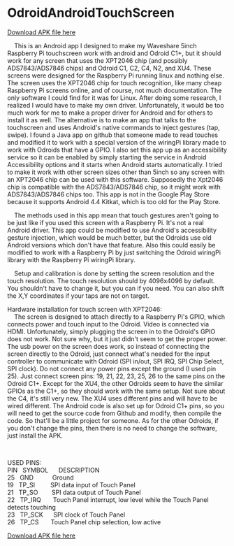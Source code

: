 # OdroidAndroidTouchScreen
<p>
  <a href="http://www.swampsoft.org/android/odroidtouchscreen/">Download APK file here</a>
<p>
&nbsp;&nbsp;&nbsp;&nbsp;This is an Android app I designed to make my Waveshare 5inch Raspberry Pi touchscreen work with android and Odroid C1+, but it should work for any screen that uses the XPT2046 chip (and possibly ADS7843/ADS7846 chips) and Odroid C1, C2, C4, N2, and XU4. These screens were designed for the Raspberry Pi running linux and nothing else. The screen uses the XPT2046 chip for touch recognition, like many cheap Raspberry Pi screens online, and of course, not much documentation. The only software I could find for it was for Linux. After doing some research, I realized I would have to make my own driver. Unfortunately, it would be too much work for me to make a proper driver for Android and for others to install it as well. The alternative is to make an app that talks to the touchscreen and uses Android's native commands to inject gestures (tap, swipe). I found a Java app on github that someone made to read touches and modified it to work with a special version of the wiringPi library made to work with Odroids that have a GPIO. I also set this app up as an accessibility service so it can be enabled by simply starting the service in Android Accessibility options and it starts when Android starts automatically. I tried to make it work with other screen sizes other than 5inch so any screen with an XPT2046 chip can be used with this software. Supposedly the Xpt2046 chip is compatible with the ADS7843/ADS7846 chip, so it might work with ADS7843/ADS7846 chips too. This app is not in the Google Play Store because it supports Android 4.4 Kitkat, which is too old for the Play Store.
</p>
<p>
&nbsp;&nbsp;&nbsp;&nbsp;The methods used in this app mean that touch gestures aren't going to be just like if you used this screen with a Raspberry Pi. It's not a real Android driver. This app could be modified to use Android's accessibility gesture injection, which would be much better, but the Odroids use old Android versions which don't have that feature. Also this could easily be modified to work with a Raspberry Pi by just switching the Odroid wiringPi library with the Raspberry Pi wiringPi library.
</p>
<p>
&nbsp;&nbsp;&nbsp;&nbsp;Setup and calibration is done by setting the screen resolution and the touch resolution. The touch resolution should by 4096x4096 by default. You shouldn't have to change it, but you can if you need. You can also shift the X,Y coordinates if your taps are not on target.
</p>
<p>
Hardware installation for touch screen with XPT2046:
<br>
&nbsp;&nbsp;&nbsp;&nbsp;The screen is designed to attach directly to a Raspberry Pi's GPIO, which connects power and touch input to the Odroid. Video is connected via HDMI. Unfortunately, simply plugging the screen in to the Odroid's GPIO does not work. Not sure why, but it just didn't seem to get the proper power. The usb power on the screen does work, so instead of connecting the screen directly to the Odroid, just connect what's needed for the input controller to communicate with Odroid (SPI in/out, SPI IRQ, SPI Chip Select, SPI clock). Do not connect any power pins except the ground (I used pin 25). Just connect screen pins: 19, 21, 22, 23, 25, 26 to the same pins on the Odroid C1+. Except for the XU4, the other Odroids seem to have the similar GPIOs as the C1+, so they should work with the same setup. Not sure about the C4, it's still very new. The XU4 uses different pins and will have to be wired different. The Android code is also set up for Odroid C1+ pins, so you will need to get the source code from Github and modify, then compile the code. So that'll be a little project for someone. As for the other Odroids, if you don't change the pins, then there is no need to change the software, just install the APK.
</p>
<br>

USED PINS:<br>
PIN &nbsp; SYMBOL &nbsp;&nbsp;&nbsp;&nbsp;	DESCRIPTION<br>
25&nbsp;&nbsp;	GND	 &nbsp;&nbsp;&nbsp;&nbsp;&nbsp;&nbsp;&nbsp;&nbsp;&nbsp;   Ground <br>
19&nbsp;&nbsp;	TP_SI	&nbsp;&nbsp;&nbsp;&nbsp;&nbsp;&nbsp;&nbsp;  SPI data input of Touch Panel<br>
21&nbsp;&nbsp;	TP_SO	 &nbsp;&nbsp;&nbsp;&nbsp;&nbsp;&nbsp; SPI data output of Touch Panel<br>
22&nbsp;&nbsp;	TP_IRQ&nbsp;&nbsp;&nbsp;&nbsp;&nbsp;&nbsp;	Touch Panel interrupt, low level while the Touch Panel detects touching<br>
23&nbsp;&nbsp;	TP_SCK&nbsp;&nbsp;&nbsp;&nbsp;&nbsp;	SPI clock of Touch Panel<br>
26&nbsp;&nbsp;	TP_CS&nbsp;&nbsp;&nbsp;&nbsp;&nbsp;&nbsp;	  Touch Panel chip selection, low active<br>

<p>
  <a href="http://www.swampsoft.org/android/odroidtouchscreen/">Download APK file here</a>
</p>
